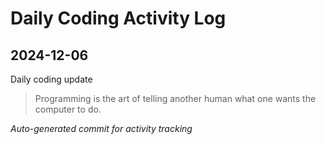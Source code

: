 # Daily Coding Activity Log

## 2024-12-06

Daily coding update

> Programming is the art of telling another human what one wants the computer to do.

*Auto-generated commit for activity tracking*

